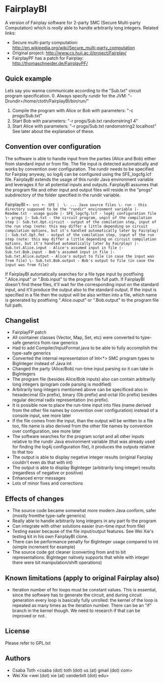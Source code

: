 FairplayBI
==========

A version of Fairplay software for 2-party SMC (Secure Multi-party Computation) which is _really_ able to handle
arbitrarily long integers. Related links:
- Secure multi-party computation: http://en.wikipedia.org/wiki/Secure_multi-party_computation
- Original project: http://www.cs.huji.ac.il/project/Fairplay/
- FairplayPF has a patch for Fairplay: http://thomaschneider.de/FairplayPF/

Quick example
---
Lets say you wanna communicate according to the "Sub.txt" circuit program specification.
0. Always specify rundir for the JVM: "-Drundir=/home/ctoth/FairplayBI/bin/run/"
1. Compile the program with Alice or Bob with parameters: "-c progs/Sub.txt"
2. Start Bob with parameters: "-r progs/Sub.txt randomstring1 4"
3. Start Alice with parameters: "-r progs/Sub.txt randomstring2 localhost"
See later about the explanation of these.

Convention over configuration
---
The software is able to handle input from the parties (Alice and Bob) either from standard input or from file.
The file input is detected automatically and works by convention over configuration.
The rundir needs to be specified for Fairplay anyway, so log4j can be configured using the SFE_logcfg.lcf file.
FairplayBI extends the usage of this rundir Java environment variable and leverages it for all potential
inputs and outputs. FairplayBI assumes that the program file and other input and output files will reside in the
"progs" subdirectory of the folder specified in the rundir variable.

FairplayBI
`+- src
   +- SFE
   |  \- ... Java source files
   \- run - this directory supposed to be the "rundir" environment variable
      |- Readme.txt - usage guide
      |- SFE_logcfg.lcf - log4j configuration file
      \- progs
         |- Sub.txt - the circuit program, unpit of the compilation step
         |- Sub.txt.Opt.circuit - output of the comilation step, input of the run step (note: this may differ a little depending on circuit compilation options, but it's handled automatically later by Fairplay)
         |- Sub.txt.Opt.fmt - output of the comilation step, input of the run step (note: this may differ a little depending on circuit compilation options, but it's handled automatically later by Fairplay)
         |- Sub.txt.Alice.input - Alice's assumed input in file
         |- Sub.txt.Bob.input - Bob's assumed input in file
         |- Sub.txt.Alice.output - Alice's output to file (in case the input was from file)
         \- Sub.txt.Bob.output - Bob's output to file (in case the input was from file)`

If FairplayBI automatically searches for a file type input by postfixing ".Alice.input" or ".Bob.input" to the
program file full path.  If FairplayBI doesn't find these files, it'll wait for the corresponding input on the
standard input, and it'll produce the output also to the standard output. If the input is specified in a file
then the output will be also written into a file, which name is generated by postfixing ".Alice.ouput" or
".Bob.output" to the program file full path.

Changelist
---
- FairplayFP patch
- All cointainer classes (Vector, Map, Set, etc) were converted to type-safe generics from raw generics
- Had to add Compiler/InputFormat.java to be able to fully accomplish the type-safe generics
- Converted the internal representation of Int<*> SMC program types to BigInteger instead of Java int
- Changed the party (Alice/Bob) run-time input parsing so it can take in BigIntegers
- The program file (besides Alice/Bob inputs) also can contain arbitrarily long integers (program code parsing is modified)
- Arbitrarily long integers mentioned above can be specificed also in hexadecimal (0x prefix), binary (0b prefix) and
octal (0o prefix) besides regular decimal radix representation (no prefix). 
- It is possible now to place the run-time input into files (name derived from the other file names
by convention over configuration) instead of a console input, see more later
- If the file comes from the input, than the output will be written to a file too, file name is also
derived from the other file names by convention over configuration, see more later
- The software searches for the program script and all other inputs relative to the rundir Java environment variable
(that was already used for finding the log4j configuration file), it produces the outputs relative to that too
- The output is able to display negative integer results (original Fairplay couldn't even do that with int)
- The output is able to display BigInteger (arbitrarily long integer) results (regardless of negative or positive)
- Enhanced error messages
- Lots of minor fixes and corrections

Effects of changes
---
- The source code became somewhat more modern Java conform, safer (mostly fromthe type-safe generics)
- Really able to handle arbitrarily long integers in any part fo the program
- Can integrate with other solutions easier (run-time input from file)
- Testing easier because of the file input/output features. See Wei Xie's testing kit in his own FairplayBI clone.
- There can be performance penalty for BigInteger usage compared to int (simple increment for example)
- The source code got cleaner (converting from and to bit representations: BigInteger natively supports that while
with integer there were bit manipulation/shift operations)

Known limitations (apply to original Fairplay also)
---
- Iteration number of for loops must be constant values. This is essential, since the software has to generate the circuit,
and during circuit generation every loop is basically fully unrolled: the kernel of the loop is repeated as many times
as the iteration number. There can be an "if" branch in the kernel though. We need to research if that can be improved or not.

License
---
Please refer to GPL.txt

Authors
---
- Csaba Toth &lt;csaba (dot) toth (dot) us (at) gmail (dot) com&gt;
- Wei Xie &lt;wei (dot) xie (at) vanderbilt (dot) edu&gt;

